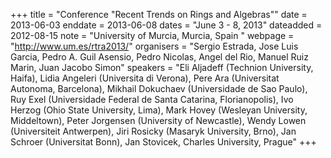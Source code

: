 +++
title = "Conference "Recent Trends on Rings and Algebras""
date = 2013-06-03
enddate = 2013-06-08
dates = "June 3 - 8, 2013"
dateadded = 2012-08-15
note = "University of Murcia, Murcia, Spain
"
webpage = "http://www.um.es/rtra2013/"
organisers = "Sergio Estrada, Jose Luis Garcia, Pedro A. Guil Asensio, Pedro Nicolas, Angel del Rio, Manuel Ruiz Marin, Juan Jacobo Simon"
speakers = "Eli Aljadeff (Technion University, Haifa), Lidia Angeleri (Universita di Verona), Pere Ara (Universitat Autonoma, Barcelona), Mikhail Dokuchaev (Universidade de Sao Paulo), Ruy Exel (Universidade Federal de Santa Catarina, Florianopolis), Ivo Herzog (Ohio State University, Lima), Mark Hovey (Wesleyan University, Middeltown), Peter Jorgensen (University of Newcastle), Wendy Lowen (Universiteit Antwerpen), Jiri Rosicky (Masaryk University, Brno), Jan Schroer (Universitat Bonn), Jan Stovicek, Charles University, Prague"
+++
